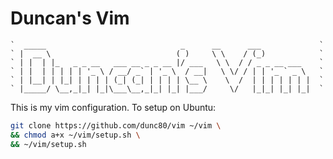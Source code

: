 # Duncan's Vim

```asciiart
`  _____                              _      __      ___             `
` |  __ \                            ( )     \ \    / (_)            `
` | |  | |_   _ _ __   ___ __ _ _ __ |/ ___   \ \  / / _ _ __ ___    `
` | |  | | | | | '_ \ / __/ _` | '_ \  / __|   \ \/ / | | '_ ` _ \   `
` | |__| | |_| | | | | (_| (_| | | | | \__ \    \  /  | | | | | | |  `
` |_____/ \__,_|_| |_|\___\__,_|_| |_| |___/     \/   |_|_| |_| |_|  `
```

This is my vim configuration.
To setup on Ubuntu:

```bash
git clone https://github.com/dunc80/vim ~/vim \
&& chmod a+x ~/vim/setup.sh \
&& ~/vim/setup.sh
```

